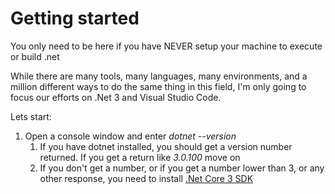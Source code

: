 # Getting started
You only need to be here if you have NEVER setup your machine to execute or build .net

While there are many tools, many languages, many environments, and a million different ways to do the same thing in this field, I'm only going to focus our efforts on .Net 3 and Visual Studio Code.

Lets start:
1. Open a console window and enter *dotnet --version*
    1. If you have dotnet installed, you should get a version number returned. If you get a return like *3.0.100* move on
    1. If you don't get a number, or if you get a number lower than 3, or any other response, you need to install [.Net Core 3 SDK](https://dotnet.microsoft.com/download)
